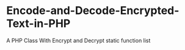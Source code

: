 # Encode-and-Decode-Encrypted-Text-in-PHP
A PHP Class With Encrypt and Decrypt static function list

